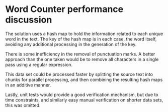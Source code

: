 # Word Counter performance discussion

The solution uses a hash map to hold the information related to each unique word in the 
text. The key of the hash map is in each case, the word itself, avoiding any additional
processing in the generation of the key. 

There is some inefficiency in the removal of punctuation marks. A better approach than
the one taken would be to remove all characters in a single pass using a regular expression.

This data set could be processed faster by splitting the source text into chunks for parallel processing, 
and then combining the resulting hash maps in an additive manner.

Lastly, unit tests would provide a good verification mechanism, but due to time constraints, 
and similarly easy manual verification on shorter data sets, this was omitted.



